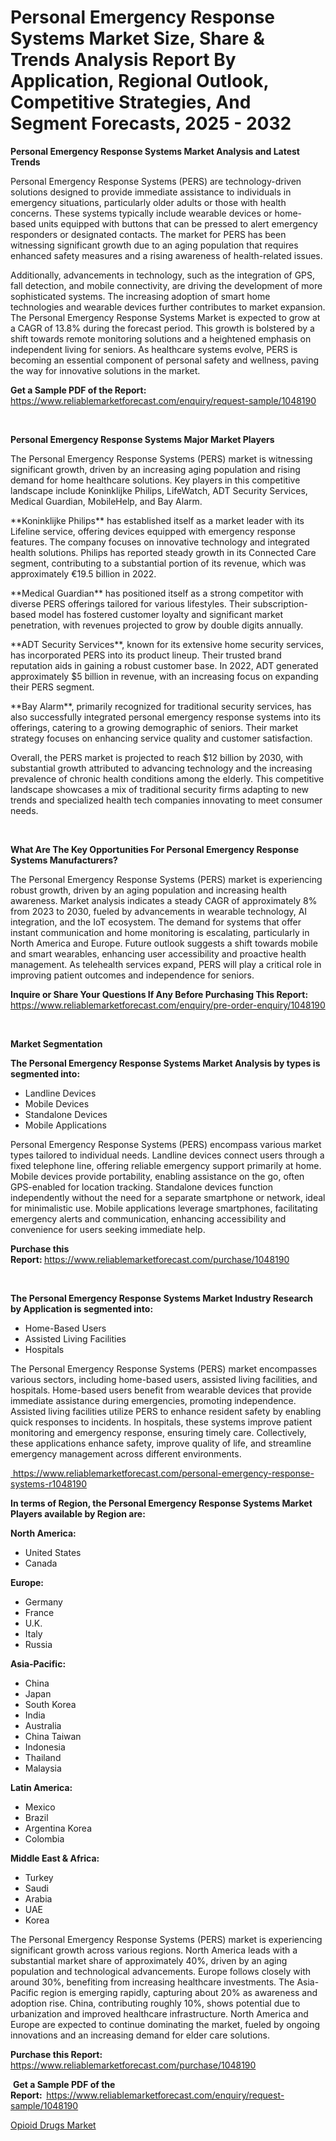 <p><h1>Personal Emergency Response Systems Market Size, Share & Trends Analysis Report By Application, Regional Outlook, Competitive Strategies, And Segment Forecasts, 2025 - 2032</h1></p><p><strong>Personal Emergency Response Systems Market Analysis and Latest Trends</strong></p>
<p><p>Personal Emergency Response Systems (PERS) are technology-driven solutions designed to provide immediate assistance to individuals in emergency situations, particularly older adults or those with health concerns. These systems typically include wearable devices or home-based units equipped with buttons that can be pressed to alert emergency responders or designated contacts. The market for PERS has been witnessing significant growth due to an aging population that requires enhanced safety measures and a rising awareness of health-related issues.</p><p>Additionally, advancements in technology, such as the integration of GPS, fall detection, and mobile connectivity, are driving the development of more sophisticated systems. The increasing adoption of smart home technologies and wearable devices further contributes to market expansion. The Personal Emergency Response Systems Market is expected to grow at a CAGR of 13.8% during the forecast period. This growth is bolstered by a shift towards remote monitoring solutions and a heightened emphasis on independent living for seniors. As healthcare systems evolve, PERS is becoming an essential component of personal safety and wellness, paving the way for innovative solutions in the market.</p></p>
<p><strong>Get a Sample PDF of the Report:&nbsp;</strong> <a href="https://www.reliablemarketforecast.com/enquiry/request-sample/1048190?utm_campaign=2308&utm_medium=2&utm_source=Github&utm_content=ia&utm_term=07032025&utm_id=personal-emergency-response-systems">https://www.reliablemarketforecast.com/enquiry/request-sample/1048190</a></p>
<p>&nbsp;</p>
<p><strong>Personal Emergency Response Systems Major Market Players</strong></p>
<p><p>The Personal Emergency Response Systems (PERS) market is witnessing significant growth, driven by an increasing aging population and rising demand for home healthcare solutions. Key players in this competitive landscape include Koninklijke Philips, LifeWatch, ADT Security Services, Medical Guardian, MobileHelp, and Bay Alarm.</p><p>**Koninklijke Philips** has established itself as a market leader with its Lifeline service, offering devices equipped with emergency response features. The company focuses on innovative technology and integrated health solutions. Philips has reported steady growth in its Connected Care segment, contributing to a substantial portion of its revenue, which was approximately €19.5 billion in 2022.</p><p>**Medical Guardian** has positioned itself as a strong competitor with diverse PERS offerings tailored for various lifestyles. Their subscription-based model has fostered customer loyalty and significant market penetration, with revenues projected to grow by double digits annually.</p><p>**ADT Security Services**, known for its extensive home security services, has incorporated PERS into its product lineup. Their trusted brand reputation aids in gaining a robust customer base. In 2022, ADT generated approximately $5 billion in revenue, with an increasing focus on expanding their PERS segment.</p><p>**Bay Alarm**, primarily recognized for traditional security services, has also successfully integrated personal emergency response systems into its offerings, catering to a growing demographic of seniors. Their market strategy focuses on enhancing service quality and customer satisfaction.</p><p>Overall, the PERS market is projected to reach $12 billion by 2030, with substantial growth attributed to advancing technology and the increasing prevalence of chronic health conditions among the elderly. This competitive landscape showcases a mix of traditional security firms adapting to new trends and specialized health tech companies innovating to meet consumer needs.</p></p>
<p>&nbsp;</p>
<p><strong>What Are The Key Opportunities For Personal Emergency Response Systems Manufacturers?</strong></p>
<p><p>The Personal Emergency Response Systems (PERS) market is experiencing robust growth, driven by an aging population and increasing health awareness. Market analysis indicates a steady CAGR of approximately 8% from 2023 to 2030, fueled by advancements in wearable technology, AI integration, and the IoT ecosystem. The demand for systems that offer instant communication and home monitoring is escalating, particularly in North America and Europe. Future outlook suggests a shift towards mobile and smart wearables, enhancing user accessibility and proactive health management. As telehealth services expand, PERS will play a critical role in improving patient outcomes and independence for seniors.</p></p>
<p><strong>Inquire or Share Your Questions If Any Before Purchasing This Report:</strong> <a href="https://www.reliablemarketforecast.com/enquiry/pre-order-enquiry/1048190?utm_campaign=2308&utm_medium=2&utm_source=Github&utm_content=ia&utm_term=07032025&utm_id=personal-emergency-response-systems">https://www.reliablemarketforecast.com/enquiry/pre-order-enquiry/1048190</a></p>
<p>&nbsp;</p>
<p><strong>Market Segmentation</strong></p>
<p><strong>The Personal Emergency Response Systems Market Analysis by types is segmented into:</strong></p>
<p><ul><li>Landline Devices</li><li>Mobile Devices</li><li>Standalone Devices</li><li>Mobile Applications</li></ul></p>
<p><p>Personal Emergency Response Systems (PERS) encompass various market types tailored to individual needs. Landline devices connect users through a fixed telephone line, offering reliable emergency support primarily at home. Mobile devices provide portability, enabling assistance on the go, often GPS-enabled for location tracking. Standalone devices function independently without the need for a separate smartphone or network, ideal for minimalistic use. Mobile applications leverage smartphones, facilitating emergency alerts and communication, enhancing accessibility and convenience for users seeking immediate help.</p></p>
<p><strong>Purchase this Report:&nbsp;</strong><a href="https://www.reliablemarketforecast.com/purchase/1048190?utm_campaign=2308&utm_medium=2&utm_source=Github&utm_content=ia&utm_term=07032025&utm_id=personal-emergency-response-systems">https://www.reliablemarketforecast.com/purchase/1048190</a></p>
<p>&nbsp;</p>
<p><strong>The Personal Emergency Response Systems Market Industry Research by Application is segmented into:</strong></p>
<p><ul><li>Home-Based Users</li><li>Assisted Living Facilities</li><li>Hospitals</li></ul></p>
<p><p>The Personal Emergency Response Systems (PERS) market encompasses various sectors, including home-based users, assisted living facilities, and hospitals. Home-based users benefit from wearable devices that provide immediate assistance during emergencies, promoting independence. Assisted living facilities utilize PERS to enhance resident safety by enabling quick responses to incidents. In hospitals, these systems improve patient monitoring and emergency response, ensuring timely care. Collectively, these applications enhance safety, improve quality of life, and streamline emergency management across different environments.</p></p>
<p><a href="https://www.reliablemarketforecast.com/personal-emergency-response-systems-r1048190?utm_campaign=2308&utm_medium=2&utm_source=Github&utm_content=ia&utm_term=07032025&utm_id=personal-emergency-response-systems">&nbsp;https://www.reliablemarketforecast.com/personal-emergency-response-systems-r1048190</a></p>
<p><strong>In terms of Region, the Personal Emergency Response Systems Market Players available by Region are:</strong></p>
<p>
    <p> <strong> North America: </strong>
        <ul>
            <li>United States</li>
            <li>Canada</li>
        </ul>
        </p> 
    <p> <strong> Europe: </strong>
        <ul>
            <li>Germany</li>
            <li>France</li>
            <li>U.K.</li>
            <li>Italy</li>
            <li>Russia</li>
        </ul>
        </p> 
    <p> <strong> Asia-Pacific: </strong>
        <ul>
            <li>China</li>
            <li>Japan</li>
            <li>South Korea</li>
            <li>India</li>
            <li>Australia</li>
            <li>China Taiwan</li>
            <li>Indonesia</li>
            <li>Thailand</li>
            <li>Malaysia</li>
        </ul>
        </p> 
    <p> <strong> Latin America: </strong>
        <ul>
            <li>Mexico</li>
            <li>Brazil</li>
            <li>Argentina Korea</li>
            <li>Colombia</li>
        </ul>
        </p> 
    <p> <strong> Middle East & Africa: </strong>
        <ul>
            <li>Turkey</li>
            <li>Saudi</li>
            <li>Arabia</li>
            <li>UAE</li>
            <li>Korea</li>
        </ul>
    </p>
    </p>
<p><p>The Personal Emergency Response Systems (PERS) market is experiencing significant growth across various regions. North America leads with a substantial market share of approximately 40%, driven by an aging population and technological advancements. Europe follows closely with around 30%, benefiting from increasing healthcare investments. The Asia-Pacific region is emerging rapidly, capturing about 20% as awareness and adoption rise. China, contributing roughly 10%, shows potential due to urbanization and improved healthcare infrastructure. North America and Europe are expected to continue dominating the market, fueled by ongoing innovations and an increasing demand for elder care solutions.</p></p>
<p><strong>Purchase this Report: </strong><a href="https://www.reliablemarketforecast.com/purchase/1048190?utm_campaign=2308&utm_medium=2&utm_source=Github&utm_content=ia&utm_term=07032025&utm_id=personal-emergency-response-systems">https://www.reliablemarketforecast.com/purchase/1048190</a></p>
<p>&nbsp;<strong>Get a Sample PDF of the Report:&nbsp;&nbsp;</strong><a href="https://www.reliablemarketforecast.com/enquiry/request-sample/1048190?utm_campaign=2308&utm_medium=2&utm_source=Github&utm_content=ia&utm_term=07032025&utm_id=personal-emergency-response-systems">https://www.reliablemarketforecast.com/enquiry/request-sample/1048190</a></p>
<p><strong></strong></p>
<p><p><a href="https://github.com/JubayerMia832/Market-Research-Report-List-1/blob/main/opioid-drugs-market.md?utm_campaign=2308&utm_medium=2&utm_source=Github&utm_content=ia&utm_term=07032025&utm_id=personal-emergency-response-systems">Opioid Drugs Market</a></p></p>